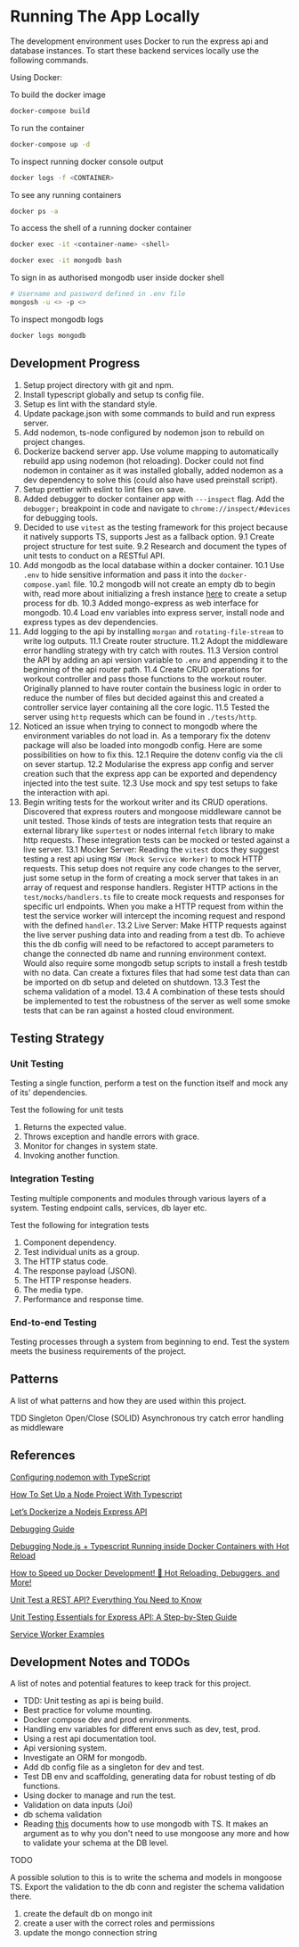 # Running The App Locally

The development environment uses Docker to run the express api and database instances. To start these backend services locally use the following commands.

Using Docker:

To build the docker image

```bash
docker-compose build
```

To run the container

```bash
docker-compose up -d
```

To inspect running docker console output

```bash
docker logs -f <CONTAINER>
```

To see any running containers

```bash
docker ps -a
```

To access the shell of a running docker container

```bash
docker exec -it <container-name> <shell>

docker exec -it mongodb bash
```

To sign in as authorised mongodb user inside docker shell

```bash
# Username and password defined in .env file
mongosh -u <> -p <>
```

To inspect mongodb logs

```bash
docker logs mongodb
```

## Development Progress

1. Setup project directory with git and npm.
2. Install typescript globally and setup ts config file.
3. Setup es lint with the standard style.
4. Update package.json with some commands to build and run express server.
5. Add nodemon, ts-node configured by nodemon json to rebuild on project changes.
6. Dockerize backend server app.
   Use volume mapping to automatically rebuild app using nodemon (hot reloading).
   Docker could not find nodemon in container as it was installed globally, added nodemon as a dev dependency to solve this (could also have used preinstall script).
7. Setup prettier with eslint to lint files on save.
8. Added debugger to docker container app with `---inspect` flag. Add the `debugger;` breakpoint in code and navigate to `chrome://inspect/#devices` for debugging tools.
9. Decided to use `vitest` as the testing framework for this project because it natively supports TS, supports Jest as a fallback option.
   9.1 Create project structure for test suite.
   9.2 Research and document the types of unit tests to conduct on a RESTful API.
10. Add mongodb as the local database within a docker container.
    10.1 Use `.env` to hide sensitive information and pass it into the `docker-compose.yaml` file.
    10.2 mongodb will not create an empty db to begin with, read more about initializing a fresh instance [here](https://hub.docker.com/_/mongo) to create a setup process for db.
    10.3 Added mongo-express as web interface for mongodb.
    10.4 Load env variables into express server, install node and express types as dev dependencies.
11. Add logging to the api by installing `morgan` and `rotating-file-stream` to write log outputs.
    11.1 Create router structure.
    11.2 Adopt the middleware error handling strategy with try catch with routes.
    11.3 Version control the API by adding an api version variable to `.env` and appending it to the beginning of the api router path.
    11.4 Create CRUD operations for workout controller and pass those functions to the workout router. Originally planned to have router contain the business logic in order to reduce the number of files but decided against this and created a controller service layer containing all the core logic.
    11.5 Tested the server using `http` requests which can be found in `./tests/http`.
12. Noticed an issue when trying to connect to mongodb where the environment variables do not load in. As a temporary fix the dotenv package will also be loaded into mongodb config. Here are some possibilities on how to fix this.
    12.1 Require the dotenv config via the cli on sever startup.
    12.2 Modularise the express app config and server creation such that the express app can be exported and dependency injected into the test suite.
    12.3 Use mock and spy test setups to fake the interaction with api.
13. Begin writing tests for the workout writer and its CRUD operations. Discovered that express routers and mongoose middleware cannot be unit tested. Those kinds of tests are integration tests that require an external library like `supertest` or nodes internal `fetch` library to make http requests. These integration tests can be mocked or tested against a live server.
    13.1 Mocker Server: Reading the `vitest` docs they suggest testing a rest api using `MSW (Mock Service Worker)` to mock HTTP requests. This setup does not require any code changes to the server, just some setup in the form of creating a mock server that takes in an array of request and response handlers. Register HTTP actions in the `test/mocks/handlers.ts` file to create mock requests and responses for specific url endpoints. When you make a HTTP request from within the test the service worker will intercept the incoming request and respond with the defined `handler`.
    13.2 Live Server: Make HTTP requests against the live server pushing data into and reading from a test db. To achieve this the db config will need to be refactored to accept parameters to change the connected db name and running environment context. Would also require some mongodb setup scripts to install a fresh testdb with no data. Can create a fixtures files that had some test data than can be imported on db setup and deleted on shutdown.
    13.3 Test the schema validation of a model.
    13.4 A combination of these tests should be implemented to test the robustness of the server as well some smoke tests that can be ran against a hosted cloud environment.

## Testing Strategy

### Unit Testing

Testing a single function, perform a test on the function itself and mock any of its' dependencies.

Test the following for unit tests

1. Returns the expected value.
2. Throws exception and handle errors with grace.
3. Monitor for changes in system state.
4. Invoking another function.

### Integration Testing

Testing multiple components and modules through various layers of a system. Testing endpoint calls, services, db layer etc.

Test the following for integration tests

1. Component dependency.
2. Test individual units as a group.
3. The HTTP status code.
4. The response payload (JSON).
5. The HTTP response headers.
6. The media type.
7. Performance and response time.

### End-to-end Testing

Testing processes through a system from beginning to end. Test the system meets the business requirements of the project.

## Patterns

A list of what patterns and how they are used within this project.

TDD
Singleton
Open/Close (SOLID)
Asynchronous try catch error handling as middleware

## References

[Configuring nodemon with TypeScript](https://blog.logrocket.com/configuring-nodemon-with-typescript/)

[How To Set Up a Node Project With Typescript](https://www.digitalocean.com/community/tutorials/setting-up-a-node-project-with-typescript#step-5-updating-the-package-json-file)

[Let’s Dockerize a Nodejs Express API](https://itnext.io/lets-dockerize-a-nodejs-express-api-22700b4105e4)

[Debugging Guide](https://nodejs.org/en/docs/guides/debugging-getting-started/)

[Debugging Node.js + Typescript Running inside Docker Containers with Hot Reload](https://www.youtube.com/watch?v=1WUoITRINf0)

[How to Speed up Docker Development! 🐳 Hot Reloading, Debuggers, and More!](https://www.youtube.com/watch?v=5JQlFK6MdVQ)

[Unit Test a REST API? Everything You Need to Know](https://www.testim.io/blog/unit-test-rest-api/)

[Unit Testing Essentials for Express API: A Step-by-Step Guide](https://rrawat.com/blog/unit-test-express-api)

[Service Worker Examples](https://github.com/mswjs/msw/tree/main/test/rest-api)

## Development Notes and TODOs

A list of notes and potential features to keep track for this project.

- TDD: Unit testing as api is being build.
- Best practice for volume mounting.
- Docker compose dev and prod environments.
- Handling env variables for different envs such as dev, test, prod.
- Using a rest api documentation tool.
- Api versioning system.
- Investigate an ORM for mongodb.
- Add db config file as a singleton for dev and test.
- Test DB env and scaffolding, generating data for robust testing of db functions.
- Using docker to manage and run the test.
- Validation on data inputs (Joi)
- db schema validation
- Reading [this](https://www.mongodb.com/compatibility/using-typescript-with-mongodb-tutorial) documents how to use mongodb with TS. It makes an argument as to why you don't need to use mongoose any more and how to validate your schema at the DB level.

TODO

A possible solution to this is to write the schema and models in mongoose TS.
Export the validation to the db conn and register the schema validation there.

1. create the default db on mongo init
2. create a user with the correct roles and permissions
3. update the mongo connection string

